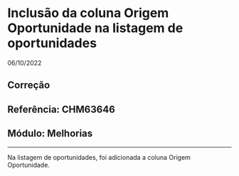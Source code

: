 # Inclusão da coluna Origem Oportunidade na listagem de oportunidades
06/10/2022
## Correção
## Referência: CHM63646
## Módulo: Melhorias
***

Na listagem de oportunidades, foi adicionada a coluna Origem Oportunidade.
